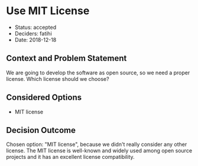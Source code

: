 # Use MIT License

* Status: accepted
* Deciders: fatihi
* Date: 2018-12-18

## Context and Problem Statement

We are going to develop the software as open source, so we need
a proper license. Which license should we choose? 

## Considered Options
* MIT license

## Decision Outcome

Chosen option: "MIT license", because we didn't really consider
any other license. The MIT license is well-known and widely used
among open source projects and it has an excellent license compatibility.